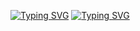 [![Typing SVG](https://readme-typing-svg.demolab.com?font=Fira+Code&duration=2000&color=3CFF3AFF&pause=1000&width=550&repeat=false&lines=Hi+there%2C+I'm+Pimkin+Nikita!%F0%9F%91%8B)](https://git.io/typing-svg)
[![Typing SVG](https://readme-typing-svg.demolab.com?font=Fira+Code&duration=2000&color=3CFF3AFF&multiline=true&width=550&repeat=false&height=160&lines=I'm+a+Python+Developer+with;a+strong+Computer+Science+base.;Now+I'm+learning+GO+and+also+improving;my+general+skills+as+a+Software+Developer.;You+can+contact+me+by+email:;pimkinnikita%40gmail.com)](https://git.io/typing-svg)
<!--

[![Anurag's GitHub stats](https://github-readme-stats.vercel.app/api?username=nikpim)](https://github.com/anuraghazra/github-readme-stats)

**NikPim/NikPim** is a ✨ _special_ ✨ repository because its `README.md` (this file) appears on your GitHub profile.

Here are some ideas to get you started:

- 🔭 I’m currently working on ...
- 🌱 I’m currently learning ...
- 👯 I’m looking to collaborate on ...
- 🤔 I’m looking for help with ...
- 💬 Ask me about ...
- 📫 How to reach me: ...
- 😄 Pronouns: ...
- ⚡ Fun fact: ...
-->
